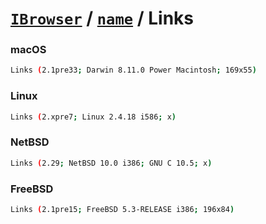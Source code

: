 # [`IBrowser`](/api/main/get-browser.md) / [`name`](../name.md) / Links

### macOS

```sh
Links (2.1pre33; Darwin 8.11.0 Power Macintosh; 169x55)
```

### Linux

```sh
Links (2.xpre7; Linux 2.4.18 i586; x)
```

### NetBSD

```sh
Links (2.29; NetBSD 10.0 i386; GNU C 10.5; x)
```

### FreeBSD

```sh
Links (2.1pre15; FreeBSD 5.3-RELEASE i386; 196x84)
```